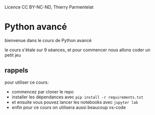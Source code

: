 Licence CC BY-NC-ND, Thierry Parmentelat


# Python avancé

bienvenue dans le cours de Python avancé

le cours s'étale sur 9 séances, et pour commencer nous allons coder un petit jeu

## rappels

pour utiliser ce cours:

* commencez par cloner le repo
* installer les dépendances avec `pip install -r requirements.txt`
* et ensuite vous pouvez lancer les notebooks avec `jupyter lab`
* enfin pour ce cours on utilisera aussi beaucoup vs-code
